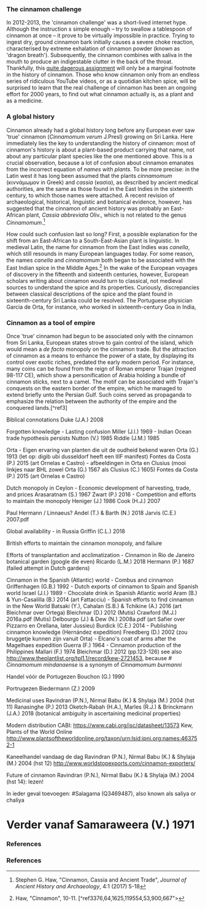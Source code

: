 <param ve-config
	title="Cinnamon: two thousand years of botanical disambiguation"
	banner="https://github.com/WouterKlein/plant-humanities/develop/images/cinnamon_banner_image.jpg"
	layout="vtl"
	num-maps="0"
	num-images="0"
	num-specimens="0"
	num-primary-sources="0"
	author="Wouter Klein">

### The cinnamon challenge

In 2012-2013, the 'cinnamon challenge' was a short-lived internet hype. Although the instruction s simple enough – try to swallow a tablespoon of cinnamon at once – it prove to be virtually impossible in practice. Trying to ingest dry, ground cinnamon bark initially causes a severe choke reaction, characterised by extreme exhalation of cinnamon powder (known as 'dragon breath'). Subsequently, the cinnamon combines with saliva in the mouth to produce an indigestable clutter in the back of the throat. Thankfully, this [quite dagerous assignment](https://doi.org/10.1542/peds.2012-3418) will only be a marginal footnote in the history of cinnamon. Those who know cinnamon only from an endless series of ridiculous YouTube videos, or as a quotidian kitchen spice, will be surprised to learn that the real challenge of cinnamon has been an ongoing effort for 2000 years, to find out what cinnamon actually is, as a plant and as a medicine.

### A global history

Cinnamon already had a global history long before any European ever saw 'true' cinnamon (_Cinnamomum verum_ J.Presl) growing on Sri Lanka. Here immediately lies the key to understanding the history of cinnamon: most of cinnamon's history is about a plant-based product carrying that name, not about any particular plant species like the one mentioned above. This is a crucial observation, because a lot of confusion about cinnamon emanates from the incorrect equation of _names_ with _plants_. To be more precise: in the Latin west it has long been assumed that the plants _cinnamomum_ (κιννάμωμον in Greek) and _cassia_ (κασία), as described by ancient medical authorities, are the same as those found in the East Indies in the sixteenth century, to which those names were attached. A recent revision of archaeological, historical, linguistic and botanical evidence, however, has suggested that the cinnamon of ancient history was probably an East-African plant, _Cassia abbreviata_ Oliv., which is not related to the genus _Cinnamomum_.[^ref1]

How could such confusion last so long? First, a possible explanation for the shift from an East-African to a South-East-Asian plant is linguistic. In medieval Latin, the name for cinnamon from the East Indies was _canella_, which still resounds in many European languages today. For some reason, the names _canella_ and _cinnamomum_ both began to be associated with the East Indian spice in the Middle Ages.[^ref2] In the wake of the European voyages of discovery in the fifteenth and sixteenth centuries, however, European scholars writing about cinnamon would turn to classical, not medieval sources to understand the spice and its properties. Curiously, discrepancies between classical descriptions of the spice and the plant found in sixteenth-century Sri Lanka could be resolved. The Portuguese physician Garcia de Orta, for instance, who worked in sixteenth-century Goa in India, 
<param ve-image
	title="test"
	manifest="http://digital.ub.uni-duesseldorf.de/i3f/v20/4722055/manifest"
	seq="100"
	region="">

### Cinnamon as a tool of empire
Once 'true' cinnamon had begun to be associated only with the cinnamon from Sri Lanka, European states strove to gain control of the island, which would mean a _de facto_ monopoly on the cinnamon trade. But the attraction of cinnamon as a means to enhance the power of a state, by displaying its control over exotic riches, predated the early modern period. For instance, many coins can be found from the reign of Roman emperor Trajan (reigned 98-117 CE), which show a personification of Arabia holding a bundle of cinnamon sticks, next to a camel. The motif can be associated with Trajan's conquests on the eastern border of the empire, which he managed to extend briefly unto the Persian Gulf. Such coins served as propaganda to emphasize the relation between the authority of the empire and the conquered lands.[^ref3]
<param ve-image
	title="Reverse side of a Roman coin from the reign of emperor Trajan (reigned 98-117 CE), showing a female personification of Arabia, holding a branch and a bundle of cinnamon sticks, and standing next to a camel. Note that this coin was found on the opposite side of the Roman empire, in Yorkshire, Britain."
	url="https://upload.wikimedia.org/wikipedia/commons/7/77/Roman_Coin%2C_Denarius_of_Trajan_%28FindID_963033%29.jpg"
	region="1414,152,1586,1031">

Biblical connotations
	Duke (J.A.) 2008

Forgotten knowledge - Lasting confusion
	Miller (J.I.) 1969
	- Indian Ocean trade hypothesis persists
	Nutton (V.) 1985
	Riddle (J.M.) 1985

Orta
	- Eigen ervaring van planten die uit de oudheid bekend waren
	Orta (G.) 1913 (let op: digib ubi dusseldorf heeft een IIIF manifest)
	Fontes da Costa (P.) 2015 (art Ornelas e Castro)
	- 	afbeeldingen in Orta en Clusius (mooi linkjes naar BHL zowel Orta (G.) 1567 als Clusius (C.) 1605)
	Fontes da Costa (P.) 2015 (art Ornelas e Castro)

Dutch monopoly in Ceylon
	- Economic development of harvesting, trade, and prices
	Arasaratnam (S.) 1967
	Zwart (P.) 2016
	- Competition and efforts to maintain the monopoly
	Heniger (J.) 1986
	Cook (H.J.) 2007

Paul Hermann / Linnaeus?
	Andel (T.) & Barth (N.) 2018
	Jarvis (C.E.) 2007.pdf

Global availability
	- in Russia
	Griffin (C.L.) 2018

British efforts to maintain the cinnamon monopoly, and failure

Efforts of transplantation and acclimatization
	- Cinnamon in Rio de Janeiro botanical garden (google die even)
	Ricardo (L.M.) 2018
	Hermann (P.) 1687 (failed attempt in Dutch gardens)

Cinnamon in the Spanish (Atlantic) world
	- Combus and cinnamon
	Griffenhagen (G.B.) 1992
	- Dutch exports of cinnamon to Spain and Spanish world
	Israel (J.I.) 1989
	- Chocolate drink in Spanish Atlantic world
	Aram (B.) & Yun-Casalilla (B.) 2014 (art Fattacciu)
	- Spanish efforts to find cinnamon in the New World
	Batsaki (Y.), Cahalan (S.B.) & Tchikine (A.) 2016 (art Bleichmar over Ortega)
	Bleichmar (D.) 2012 (Mutis)
	Crawford (M.J.) 2016a.pdf (Mutis)
	Delbourgo (J.) & Dew (N.) 2008a.pdf (art Safier over Pizzarro en Orellana, later Jussieu)
	Burdick (C.E.) 2014
	- Publishing cinnamon knowledge (Hernández expedition)
	Freedberg (D.) 2002 (zou bruggetje kunnen zijn vanuit Orta)
	- Elcano's coat of arms after the Magelhaes expedition
	Guerra (F.) 1964
	- Cinnamon production of the Philippines
	Mallari (F.) 1974
	Bleichmar (D.) 2012 (pp.123-126)
	see also http://www.theplantlist.org/tpl1.1/record/kew-2721453, because # _Cinnamomum_  _mindanaense_ is a synonym of _Cinnamomum_  _burmanni_

Handel vóór de Portugezen
Bouchon (G.) 1990

Portrugezen
Biedermann (Z.) 2009

Medicinal uses
Ravindran (P.N.), Nirmal Babu (K.) & Shylaja (M.) 2004 (hst 11)
Ranasinghe (P.) 2013
Oketch‐Rabah (H.A.), Marles (R.J.) & Brinckmann (J.A.) 2018 (botanical ambiguity in ascertaining medicinal properties)

Modern distribution
CABI:
https://www.cabi.org/isc/datasheet/13573
Kew, Plants of the World Online
http://www.plantsoftheworldonline.org/taxon/urn:lsid:ipni.org:names:463752-1


Kaneelhandel vandaag de dag
Ravindran (P.N.), Nirmal Babu (K.) & Shylaja (M.) 2004 (hst 12)
http://www.worldstopexports.com/cinnamon-exporters/

Future of cinnamon
Ravindran (P.N.), Nirmal Babu (K.) & Shylaja (M.) 2004 (hst 14): lezen!

In ieder geval toevoegen:
#Salagama  (Q3469487), also known als saliya or chaliya

# Verder vanaf Samaraweera (V.) 1971

### References
[^ref1]: Stephen G. Haw, "Cinnamon, Cassia and Ancient Trade", _Journal of Ancient History and Archaeology_, 4:1 (2017) 5-18
[^ref2]: Haw, "Cinnamon", 10-11.
[^ref3376,64,1625,119554,53,900,667">



### References

[^ref1]: Barbara Zając, "Roman Coinage in the Arabia Region during the Reign of Trajan (98-117 CE)", in: Łukasz Miszk and Maciej Wacławik (eds.), _The Land of Fertility II: The Southeast Mediterranean from the Bronze Age_ (Newcastle upon Tyne: Cambridge Scholars Publishing 2017) 9-106, there 99-101.
<!--stackedit_data:
eyJoaXN0b3J5IjpbMTU3NzY4NTczMywtMTg3OTAyNDEwMSwxNT
IyNDA2ODM1LDMxMzM0ODIzOSwyMTAzNDU2MzksNDQ3NDE0NTI1
LC0zMzkyMTkzMTUsNDg1Mzg0NzgxLC0xMjY4OTc2NiwtMTg0NT
M2OTgyMCwxMjg5NjM1NjgwLC0zODQ1MDIwNzcsLTIxMTI5Nzg4
MzEsNTM2NTYzNjI1LC0xOTUzMjc5MzcxLDE2MDg3ODA1MjIsLT
YxMzQwMDA3NiwtMTkzODcwMzcxNCwxMTk4MDgyNzk2LC0yMDI2
MjEyNzQ4XX0=
-->
